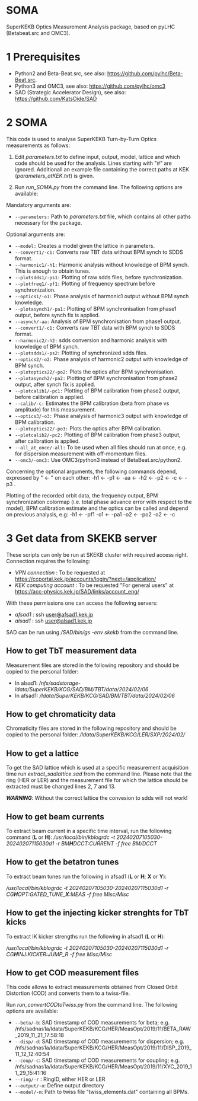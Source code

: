 # SOMA
SuperKEKB Optics Measurement Analysis package, based on pyLHC (Betabeat.src and OMC3).


# 1 Prerequisites

- Python2 and Beta-Beat.src, see also:  https://github.com/pylhc/Beta-Beat.src.
- Python3 and OMC3, see also: https://github.com/pylhc/omc3
- SAD (Strategic Accelerator Design), see also: https://github.com/KatsOide/SAD


# 2 SOMA

This code is used to analyse SuperKEKB Turn-by-Turn Optics measurements as follows:

1) Edit *parameters.txt* to define input, output, model, lattice and which code should be used for the analysis. Lines starting with "#" are ignored. Additionall an example file containing the correct paths at KEK (*parameters_atKEK.txt*) is given.

2) Run *run\_SOMA.py* from the command line. The following options are available:

Mandatory arguments are:
- `--parameters:`
Path to *parameters.txt* file, which contains all other paths necessary for the package.

Optional arguments are:
- `--model:`
Creates a model given the lattice in parameters.
- `--convert1/-c1:`
Converts raw TBT data without BPM synch to SDDS format.
- `--harmonic1/-h1:`
Harmonic analysis without knowledge of BPM synch. This is enough to obtain tunes.
- `--plotsdds1/-ps1:`
Plotting of raw sdds files, before synchronization.
- `--plotfreq1/-pf1:`
Plotting of frequency spectrum before synchronization.
- `--optics1/-o1:`
Phase analysis of harmonic1 output without BPM synch knowledge.
- `--plotasynch1/-pa1:`
Plotting of BPM synchronisation from phase1 output, before synch fix is applied.
- `--asynch/-aa:`
Analysis of BPM synchronisation from phase1 output.
- `--convert1/-c1:`
Converts raw TBT data with BPM synch to SDDS format.
- `--harmonic2/-h2:`
sdds conversion and harmonic analysis with knowledge of BPM synch.
- `--plotsdds1/-ps2:`
Plotting of synchronized sdds files.
- `--optics2/-o2:`
Phase analysis of harmonic2 output with knowledge of BPM synch.
- `--plotoptics22/-po2:`
Plots the optics after BPM synchronisation.
- `--plotasynch2/-pa2:`
Plotting of BPM synchronisation from phase2 output, after synch fix is applied.
- `--plotcalib1/-pc1:`
Plotting of BPM calibration from phase2 output, before calibration is applied.
- `--calib/-c:`
Estimates the BPM calibration (beta from phase vs amplitude) for this measurement.
- `--optics3/-o3:`
Phase analysis of harmonic3 output with knowledge of BPM calibration.
- `--plotoptics22/-po3:`
Plots the optics after BPM calibration.
- `--plotcalib2/-pc2:`
Plotting of BPM calibration from phase3 output, after calibration is applied.
- `--all_at_once/-all:`
To be used when all files should run at once, e.g. for dispersion measurement with off-momentum files.
- `--omc3/-omc3:`
Use OMC3/python3 instead of BetaBeat.src/python2.


Concerning the optional arguments, the following commands depend, expressed by " <- " on each other:
    -h1 <- -p1 <- -aa <- -h2 <- -p2 <- -c <- -p3 .

Plotting of the recorded orbit data, the frequency output, BPM synchronization colormap (i.e. total phase advance error with respect to the model), BPM calibration estimate and the optics can be called and depend on previous analysis, e.g:
    -h1 <- -pf1
    -o1 <- -pa1
    -o2 <- -po2
    -o2 <- -c


# 3 Get data from SKEKB server 

These scripts can only be run at SKEKB cluster with required access right. Connection requires the following: 

- *VPN connection* : To be requested at https://ccportal.kek.jp/accounts/login/?next=/application/
- *KEK computing account* : To be requested "For general users" at https://acc-physics.kek.jp/SAD/links/account_eng/

With these permissions one can access the following servers:
- *afsad1* : ssh user@afsad1.kek.jp
- *alsad1* : ssh user@alsad1.kek.jp

SAD can be run using */SAD/bin/gs -env skekb* from the command line.


## How to get TbT measurement data

Measurement files are stored in the following repository and should be copied to the personal folder:
- In alsad1: */nfs/sadstorage-ldata/SuperKEKB/KCG/SAD/BM/TBT/data/2024/02/06*
- In afsad1: */ldata/SuperKEKB/KCG/SAD/BM/TBT/data/2024/02/06*


## How to get chromaticity data

Chromaticity files are stored in the following repository and should be copied to the personal folder:
*/ldata/SuperKEKB/KCG/LER/SXP/2024/02/*


## How to get a lattice

To get the SAD lattice which is used at a specific measurement acquisition time run *extract\_sadlattice.sad* from the command line. Please note that the ring (HER or LER) and the measurement file for which the lattice should be extracted must be changed lines 2, 7 and 13. 

***WARNING***: Without the correct lattice the convesion to sdds will not work!


## How to get beam currents

To extract beam current in a specific time interval, run the following command (**L** or **H**):
*/usr/local/bin/kblogrdc -t 20240207105030-20240207115030d1 -r BM**H**DCCT:CURRENT -f free BM/DCCT*


## How to get the betatron tunes

To extract beam tunes run the following in afsad1 (**L** or **H**; **X** or **Y**):

*/usr/local/bin/kblogrdc -t 20240207105030-20240207115030d1 -r CG**H**OPT:GATED_TUNE_**X**:MEAS -f free Misc/Misc*


## How to get the injecting kicker strenghts for TbT kicks

To extract IK kicker strengths run the following in afsad1 (**L** or **H**):

*/usr/local/bin/kblogrdc -t 20240207105030-20240207115030d1 -r CG**H**INJ:KICKER:JUMP_R -f free Misc/Misc*


## How to get COD measurement files

This code allows to extract measurements obtained from Closed Orbit Distortion (COD) and converts them to a twiss-file.

Run *run\_convertCODtoTwiss.py* from the command line. The following options are available:

- `--beta/-b`:
SAD timestamp of COD measurements for beta;
e.g. /nfs/sadnas1a/ldata/SuperKEKB/KCG/HER/MeasOpt/2019/11/BETA_RAW_2019_11_21_17:58:18
- `--disp/-d`:
SAD timestamp of COD measurements for dispersion; 
e.g. /nfs/sadnas1a/ldata/SuperKEKB/KCG/HER/MeasOpt/2019/11/DISP_2019_11_12_12:40:54
- `--coup/-c`:
SAD timestamp of COD measurements for coupling; 
e.g. /nfs/sadnas1a/ldata/SuperKEKB/KCG/HER/MeasOpt/2019/11/XYC_2019_11_29_15:41:16
- `--ring/-r` :
RingID, either HER or LER
- `--output/-o`:
Define output directory
- `--model/-m`:
Path to twiss file "twiss_elements.dat" containing all BPMs.